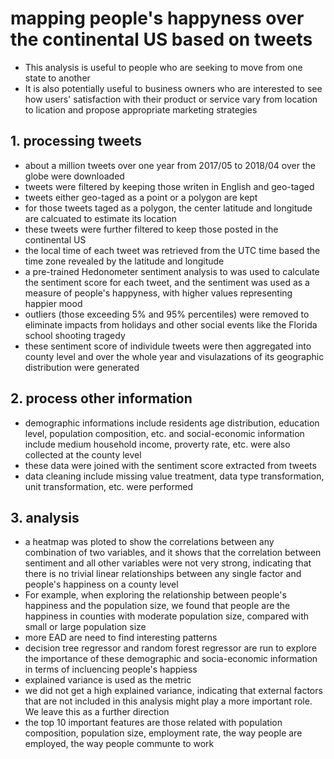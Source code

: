# mapping people's happyness over the continental US based on tweets
* This analysis is useful to people who are seeking to move from one state to another
* It is also potentially useful to business owners who are interested to see how users' satisfaction with their product or service vary from location to lication and propose appropriate marketing strategies

## 1. processing tweets
* about a million tweets over one year from 2017/05 to 2018/04 over the globe were downloaded
* tweets were filtered by keeping those writen in English and geo-taged
* tweets either geo-taged as a point or a polygon are kept
* for those tweets taged as a polygon, the center latitude and longitude are calcuated to estimate its location
* these tweets were further filtered to keep those posted in the continental US
* the local time of each tweet was retrieved from the UTC time based the time zone revealed by the latitude and longitude
* a pre-trained Hedonometer sentiment analysis to was used to calculate the sentiment score for each tweet, and the sentiment was used as a measure of people's happyness, with higher values representing happier mood
* outliers (those exceeding 5% and 95% percentiles) were removed to eliminate impacts from holidays and other social events like the Florida school shooting tragedy
* these sentiment score of individule tweets were then aggregated into county level and over the whole year and visulazations of its geographic distribution were generated

## 2. process other information
* demographic informations include residents age distribution, education level, population composition, etc. and social-economic information include medium household income, proverty rate, etc. were also collected at the county level
* these data were joined with the sentiment score extracted from tweets
* data cleaning include missing value treatment, data type transformation, unit transformation, etc. were performed

## 3. analysis
* a heatmap was ploted to show the correlations between any combination of two variables, and it shows that the correlation between sentiment and all other variables were not very strong, indicating that there is no trivial linear relationships between any single factor and people's happiness on a county level
* For example, when exploring the relationship between people's happiness and the population size, we found that people are the happiness in counties with moderate population size, compared with small or large population size
*  more EAD are need to find interesting patterns
* decision tree regressor and random forest regressor are run to explore the importance of these demographic and socia-economic information in terms of incluencing people's happiess
* explained variance is used as the metric
* we did not get a high explained variance, indicating that external factors that are not included in this analysis might play a more important role. We leave this as a further direction
* the top 10 important features are those related with population composition, population size, employment rate, the way people are employed, the way people communte to work
